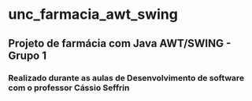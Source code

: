# unc_farmacia_awt_swing
## Projeto de farmácia com Java AWT/SWING - Grupo 1
### Realizado durante as aulas de Desenvolvimento de software com o professor Cássio Seffrin
